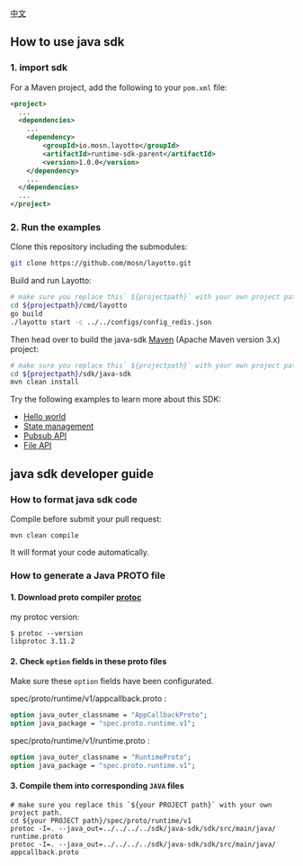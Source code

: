 [中文](./README-zh.md)
## How to use java sdk
### 1. import sdk
For a Maven project, add the following to your `pom.xml` file:
```xml
<project>
  ...
  <dependencies>
    ...
    <dependency>
        <groupId>io.mosn.layotto</groupId>
        <artifactId>runtime-sdk-parent</artifactId>
        <version>1.0.0</version>
    </dependency>
    ...
  </dependencies>
  ...
</project>
```

### 2. Run the examples
Clone this repository including the submodules:

```sh
git clone https://github.com/mosn/layotto.git
```

Build and run Layotto:

```bash
# make sure you replace this` ${projectpath}` with your own project path.
cd ${projectpath}/cmd/layotto
go build
./layotto start -c ../../configs/config_redis.json
```

Then head over to build the java-sdk [Maven](https://maven.apache.org/install.html) (Apache Maven version 3.x) project:

```sh
# make sure you replace this` ${projectpath}` with your own project path.
cd ${projectpath}/sdk/java-sdk
mvn clean install
```




Try the following examples to learn more about this SDK:
* [Hello world](./examples/src/test/java/io/mosn/layotto/examples/helloworld)
* [State management](./examples/src/test/java/io/mosn/layotto/examples/state)
* [Pubsub API](./examples/src/test/java/io/mosn/layotto/examples/pubsub)
* [File API](./examples/src/test/java/io/mosn/layotto/examples/file)

## java sdk developer guide 
### How to format java sdk code
Compile before submit your pull request:

```shell
mvn clean compile
```
It will format your code automatically.

### How to generate a Java PROTO file

#### 1. Download proto compiler [protoc](https://github.com/protocolbuffers/protobuf/releases)
my protoc version:
```shell
$ protoc --version
libprotoc 3.11.2
```

#### 2. Check `option` fields in these proto files
Make sure these `option` fields have been configurated.

spec/proto/runtime/v1/appcallback.proto : 
```protobuf
option java_outer_classname = "AppCallbackProto";
option java_package = "spec.proto.runtime.v1";
```

spec/proto/runtime/v1/runtime.proto :
```protobuf
option java_outer_classname = "RuntimeProto";
option java_package = "spec.proto.runtime.v1";
```

#### 3. Compile them into corresponding `JAVA` files
```shell
# make sure you replace this `${your PROJECT path}` with your own project path.
cd ${your PROJECT path}/spec/proto/runtime/v1
protoc -I=. --java_out=../../../../sdk/java-sdk/sdk/src/main/java/  runtime.proto
protoc -I=. --java_out=../../../../sdk/java-sdk/sdk/src/main/java/  appcallback.proto
```

[comment]: <> (PS: We recommend that you use the maven plugin `protoc-gen-grpc-java` to generate these protobuf and grpc related java code.)

[comment]: <> (If you are using [IntelliJ IDEA]&#40;https://www.jetbrains.com/help/idea/discover-intellij-idea.html&#41; ,just double click `compile` in the Maven tab and the IDE will generate proto files automatically:)

[comment]: <> (![img.png]&#40;img.png&#41;)
